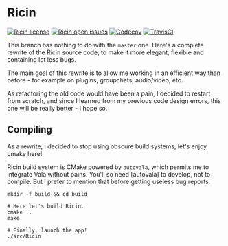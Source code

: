 # Ricin

[![Ricin license](https://img.shields.io/badge/license-MIT-blue.svg?style=flat)](https://raw.githubusercontent.com/RicinApp/Ricin/develop/LICENSE)
[![Ricin open issues](https://img.shields.io/github/issues/RicinApp/Ricin.svg?style=flat)](https://github.com/RicinApp/Ricin/issues)
[![Codecov](https://img.shields.io/codecov/c/github/RicinApp/Ricin/develop.svg?style=flat)](https://codecov.io/github/RicinApp/Ricin)
[![TravisCI](https://img.shields.io/travis/RicinApp/Ricin/develop.svg?style=flat)](https://travis-ci.org/RicinApp/Ricin)

This branch has nothing to do with the `master` one. Here's a complete rewrite
of the Ricin source code, to make it more elegant, flexible and containing lot
less bugs.

The main goal of this rewrite is to allow me working in an efficient way than
before - for example on plugins, groupchats, audio/video, etc.

As refactoring the old code would have been a pain, I decided to restart from
scratch, and since I learned from my previous code design errors, this one will
be really better - I hope so.

## Compiling
As a rewrite, i decided to stop using obscure build systems, let's enjoy cmake
here!

Ricin build system is CMake powered by `autovala`, which permits me to integrate
Vala without pains. You'll so need [autovala] to develop, not to compile. But I
prefer to mention that before getting useless bug reports.

```shell
mkdir -f build && cd build

# Here let's build Ricin.
cmake ..
make

# Finally, launch the app!
./src/Ricin
```
